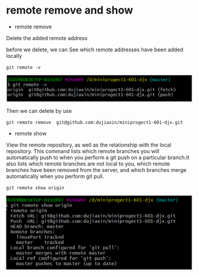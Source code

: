 # remote remove and show

* remote remove

Delete the added remote address

before we delete, we can See which remote addresses have been added locally

    git remote -v

![rev](/images/rev.PNG)

Then we can delete by use

    git remote remove  git@github.com:dujiaxin/miniprogect1-601-djx.git

* remote show

View the remote repository, as well as the relationship with the local repository. This command lists which remote branches you will automatically push to when you perform a git push on a particular branch.It also lists which remote branches are not local to you, which remote branches have been removed from the server, and which branches merge automatically when you perform git pull.

    git remote show origin

![show](/images/show.PNG)
